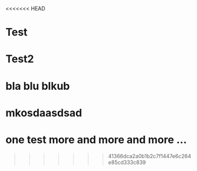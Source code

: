 <<<<<<< HEAD
# Test
Test2
=======
# bla blu blkub
# mkosdaasdsad
# one test more and more and more ...
>>>>>>> 41366dca2a0b1b2c7f1447e6c264e85cd333c839
